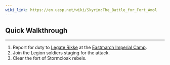 ```yaml
---
wiki_link: https://en.uesp.net/wiki/Skyrim:The_Battle_for_Fort_Amol
---
```

## Quick Walkthrough
---
1. Report for duty to [Legate Rikke](https://en.uesp.net/wiki/Skyrim:Legate_Rikke "Skyrim:Legate Rikke") at the [Eastmarch Imperial Camp](https://en.uesp.net/wiki/Skyrim:Eastmarch_Imperial_Camp "Skyrim:Eastmarch Imperial Camp").
2. Join the Legion soldiers staging for the attack.
3. Clear the fort of Stormcloak rebels.